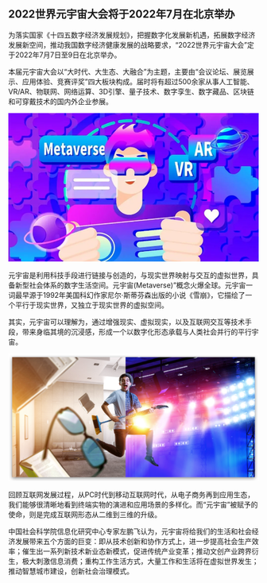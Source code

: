 ## 2022世界元宇宙大会将于2022年7月在北京举办

为落实国家《十四五数字经济发展规划》，把握数字化发展新机遇，拓展数字经济发展新空间，推动我国数字经济健康发展的战略要求，“2022世界元宇宙大会”定于2022年7月7日至9日在北京举办。

本届元宇宙大会以“大时代、大生态、大融合”为主题，主要由“会议论坛、展览展示、应用体验、竞赛评奖”四大板块构成。届时将有超过500余家从事人工智能、VR/AR、物联网、网络运算、3D引擎、量子技术、数字孪生、数字藏品、区块链和可穿戴技术的国内外企业参展。

![配图一](20220629153736.png)

元宇宙是利用科技手段进行链接与创造的，与现实世界映射与交互的虚拟世界，具备新型社会体系的数字生活空间。元宇宙(Metaverse)”概念火爆全球。元宇宙一词最早源于1992年美国科幻作家尼尔·斯蒂芬森出版的小说《雪崩》，它描绘了一个平行于现实世界，又独立于现实世界的虚拟空间。

其实，元宇宙可以理解为，通过增强现实、虚拟现实，以及互联网交互等技术手段，带来身临其境的沉浸感，形成一个以数字化形态承载与人类社会并行的平行宇宙。

![配图一](edf26eec56e8d6117cf4bd1e8b0b3fa3.jpeg)

回顾互联网发展过程，从PC时代到移动互联网时代，从电子商务再到应用生态，我们能够很清晰地看到终端实物的演进和应用场景的多样化。而“元宇宙”被赋予的使命，则是完成互联网形态从二维到三维的升级。

中国社会科学院信息化研究中心专家左鹏飞认为，元宇宙将给我们的生活和社会经济发展带来五个方面的巨变：即从技术创新和协作方式上，进一步提高社会生产效率；催生出一系列新技术新业态新模式，促进传统产业变革；推动文创产业跨界衍生，极大刺激信息消费；重构工作生活方式，大量工作和生活将在虚拟世界发生；推动智慧城市建设，创新社会治理模式。

